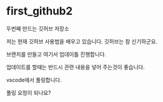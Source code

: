 # first_github2

두번째 만드는 깃허브 저장소

저는 현재 깃허브 사용법을 배우고 있습니다.
깃허브는 참 신기하군요.

브랜치를 만들고 여기서 업데이틀 진행합니다.

업데이트를 할때는 반드시 관련 내용을 넣어 주는것이 좋습니다.

vscode에서 풀링합니다.

풀링 요청이 되나요?
